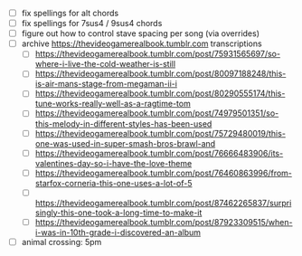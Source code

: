 - [ ] fix spellings for alt chords
- [ ] fix spellings for 7sus4 / 9sus4 chords
- [ ] figure out how to control stave spacing per song (via overrides)
- [ ] archive https://thevideogamerealbook.tumblr.com transcriptions
  - [ ] https://thevideogamerealbook.tumblr.com/post/75931565697/so-where-i-live-the-cold-weather-is-still
  - [ ] https://thevideogamerealbook.tumblr.com/post/80097188248/this-is-air-mans-stage-from-megaman-ii-i
  - [ ] https://thevideogamerealbook.tumblr.com/post/80290555174/this-tune-works-really-well-as-a-ragtime-tom
  - [ ] https://thevideogamerealbook.tumblr.com/post/74979501351/so-this-melody-in-different-styles-has-been-used
  - [ ] https://thevideogamerealbook.tumblr.com/post/75729480019/this-one-was-used-in-super-smash-bros-brawl-and
  - [ ] https://thevideogamerealbook.tumblr.com/post/76666483906/its-valentines-day-so-i-have-the-love-theme
  - [ ] https://thevideogamerealbook.tumblr.com/post/76460863996/from-starfox-corneria-this-one-uses-a-lot-of-5
  - [ ] https://thevideogamerealbook.tumblr.com/post/87462265837/surprisingly-this-one-took-a-long-time-to-make-it
  - [ ] https://thevideogamerealbook.tumblr.com/post/87923309515/when-i-was-in-10th-grade-i-discovered-an-album
- [ ] animal crossing: 5pm
